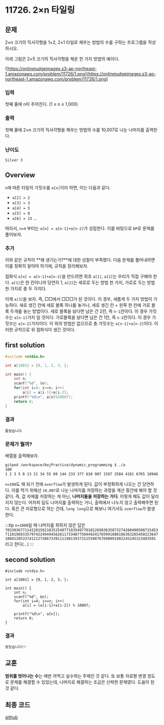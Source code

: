 # 11726. 2×n 타일링
## 문제

2×n 크기의 직사각형을 1×2, 2×1 타일로 채우는 방법의 수를 구하는 프로그램을 작성하시오.

아래 그림은 2×5 크기의 직사각형을 채운 한 가지 방법의 예이다.

![https://onlinejudgeimages.s3-ap-northeast-1.amazonaws.com/problem/11726/1.png](https://onlinejudgeimages.s3-ap-northeast-1.amazonaws.com/problem/11726/1.png)

### 입력

첫째 줄에 n이 주어진다. (1 ≤ n ≤ 1,000)

### 출력

첫째 줄에 2×n 크기의 직사각형을 채우는 방법의 수를 10,007로 나눈 나머지를 출력한다.

### 난이도

`Silver 3`

## Overview

`n`에 따른 타일의 가짓수를 `a[n]`이라 하면, 이는 다음과 같다.

- `a[2] = 2`
- `a[3] = 3`
- `a[4] = 5`
- `a[5] = 8`
- `a[6] = 13` ...

따라서, `n=4` 부터는 `a[n] = a[n-1]+a[n-2]`가 성립한다. 이를 바탕으로 `DP`로 문제를 풀어보자.

### 추가

이와 같은 규칙이 **왜 생기는가?**에 대한 성찰이 부족했다. 다음 문제를 풀어내려면 이를 정확히 알아야 하기에, 규칙을 정리해보자.

점화식 `a[n] = a[n-1]+a[n-2]`을 만드려면 최초 `a[1]`, `a[2]`는 우리가 직접 구해야 한다. `a[1]`은 한 칸이니까 당연히 1, `a[2]`는 세로로 두는 방법 한 가지, 가로로 두는 방법 한 가지로 총 두 가지다.

이제 `a[3]`을 보자. 즉, □□에서 □□□가 된 것이다. 이 경우, 새롭게 두 가지 방법이 가능하다. 새로 생긴 칸에 세로 블록 하나를 놓거나, 세로 생긴 칸 + 왼쪽 한 칸에 가로 블록 두개를 놓는 방법이다. 세로 블록을 놨다면 남은 건 2칸, 즉 `n-1`칸이다. 이 경우 가짓수는 `a[n-1]`가지 일 것이다. 가로블록을 놨다면 남은 건 1칸, 즉 `n-2`칸이다. 이 경우 가짓수는 `a[n-2]`가지이다. 이 외의 방법은 없으므로 총 가짓수는 `a[n-1]+a[n-2]`이다. 이러한 규칙으로 위 점화식이 생긴 것이다.

## first solution
```cpp
#include <stdio.h>

int a[1001] = {0, 1, 2, 3, };

int main() {
    int n;
    scanf("%d", &n);
    for(int i=4; i<=n; i++)
        a[i] = a[i-1]+a[i-2];
    printf("%d\n", a[n]%10007);
    return 0;
}
```

### 결과

`틀렸습니다`

### 문제가 뭘까?

배열을 출력해보자.
```sh
gitpod /workspace/bojPractice/dynamic_programming $ ./a
100
1 2 3 5 8 13 21 34 55 89 144 233 377 610 987 1597 2584 4181 6765 10946 17711 28657 46368 75025 121393 196418 317811 514229 832040 1346269 2178309 3524578 5702887 9227465 14930352 24157817 39088169 63245986 102334155 165580141 267914296 433494437 701408733 1134903170 1836311903 -1323752223 ...
```
`n=100`도 채 되기 전에 `overflow`가 발생하게 된다. 값이 부정확하게 나오는 건 당연하다. 이를 막기 위해선 `10,007`로 나눈 나머지를 저장하는 과정을 계산 중간에 해야 할 것 같다. 즉, 값 자체를 저장하는 게 아닌, **나머지들을 저장하는 거다**. 이렇게 해도 값이 달라지지 않는다. 어차피 답도 나머지를 출력하는 거니, 출력에서 나누지 않고 출력해주면 된다. 혹은 큰 자료형으로 하는 건데, `long long`으로 해보니 여기서도 `overflow`가 발생한다.

:::tip
`n=1000`일 때 나머지를 취하지 않은 답은 `70330367711422815821835254877183549770181269836358732742604905087154537118196933579742249494562611733487750449241765991088186363265450223647106012053374121273867339111198139373125598767690091902245245323403501`라고 한다(...)
:::

## second solution
```cpp{9,11}
#include <stdio.h>

int a[1001] = {0, 1, 2, 3, };

int main() {
    int n;
    scanf("%d", &n);
    for(int i=4; i<=n; i++)
        a[i] = (a[i-1]+a[i-2]) % 10007;

    printf("%d\n", a[n]);
    return 0;
}
```

### 결과

`맞았습니다!!`

## 교훈

**범위를 벗어나는 수**는 매번 까먹고 실수하는 주제인 것 같다. 또 보통 자료형 변경 정도로 문제를 해결할 수 있었는데, 나머지로 해결하는 조금은 신박한 문제였다. 도움이 된 것 같다.

## 최종 코드

[github](https://github.com/shinjawkwang/bojPractice/blob/master/dynamic_programming/11726.cpp)